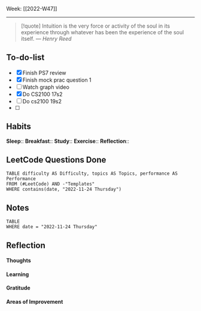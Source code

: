Week: [[2022-W47]]
- - -
>[!quote]
> Intuition is the very force or activity of the soul in its experience through whatever has been the experience of the soul itself.
> — <cite>Henry Reed</cite>

## To-do-list
- [x] Finish PS7 review
- [x] Finish mock prac question 1
- [ ] Watch graph video
- [x] Do CS2100 17s2
- [ ] Do cs2100 19s2
- [ ] 

## Habits
**Sleep**:: 
**Breakfast**::
**Study**:: 
**Exercise**:: 
**Reflection**:: 

## LeetCode Questions Done
```dataview
TABLE difficulty AS Difficulty, topics AS Topics, performance AS Performance
FROM (#LeetCode) AND -"Templates"
WHERE contains(date, "2022-11-24 Thursday") 
```

## Notes
```dataview
TABLE
WHERE date = "2022-11-24 Thursday"
```

## Reflection
#### Thoughts 
#### Learning 
#### Gratitude
#### Areas of Improvement